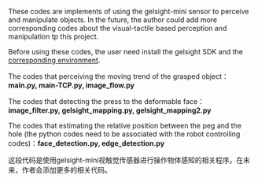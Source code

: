 These codes are implements of using the gelsight-mini sensor to perceive and manipulate objects. In the future, the author could add more corresponding codes about the visual-tactile based perception and manipulation tp this project.

Before using these codes, the user need install the gelsight SDK and the [corresponding environment](https://github.com/gelsightinc/gsrobotics).

The codes that perceiving the moving trend of the grasped object：**main.py, main-TCP.py, image_flow.py**

The codes that detecting the press to the deformable face：**image_filter.py, gelsight_mapping.py, gelsight_mapping2.py**

The codes that estimating the relative position between the peg and the hole (the python codes need to be associated with the robot controlling codes)：**face_detection.py, edge_detection.py**

这段代码是使用gelsight-mini视触觉传感器进行操作物体感知的相关程序。在未来，作者会添加更多的相关代码。